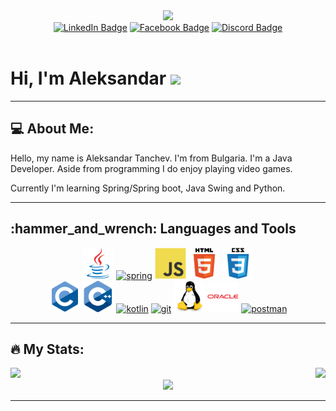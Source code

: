 <div id="header" align="center">
  <img src="https://user-images.githubusercontent.com/107924021/223217272-a533b7aa-7108-4441-85be-4ae50eb805aa.png" width="100" />
 </div>
 <div id="badges" align="center">
  <a href="https://www.linkedin.com/in/aleksandar-tanchev/"><img src="https://img.shields.io/badge/LinkedIn-0A66C2?style=for-the-badge&logo=linkedin&logoColor=white" alt="LinkedIn Badge"/></a>
  <a href="https://www.facebook.com/notkraziman/"><img src="https://img.shields.io/badge/Facebook-0165E1?style=for-the-badge&logo=facebook&logoColor=white" alt="Facebook Badge"/></a>
  <a href="https://discordapp.com/users/288247702121086976"><img src="https://img.shields.io/badge/Discord-6A5ACD?style=for-the-badge&logo=discord&logoColor=white" alt="Discord Badge"/></a>
  <br>
  <img src="https://komarev.com/ghpvc/?username=kraziman&style=flat-square&color=blue" alt=""/>
</div>

Hi, I'm Aleksandar <img src="https://media.giphy.com/media/hvRJCLFzcasrR4ia7z/giphy.gif" width="35px"/>
=============================================================================

  * * *

:computer: About Me:
--------------------

<p>Hello, my name is Aleksandar Tanchev. I'm from Bulgaria. I'm a Java Developer. Aside from programming I do enjoy playing video games.</p>
<p>Currently I'm learning Spring/Spring boot, Java Swing and Python.</p>

  * * *

:hammer\_and\_wrench: Languages and Tools
------------------------------------------

<div id="tools" align="center">
<a href="https://www.java.com" target="_blank" rel="noreferrer"><img src="https://raw.githubusercontent.com/devicons/devicon/master/icons/java/java-original.svg" alt="java" width="50" height="50"/></a>
<a href="https://spring.io/" target="_blank" rel="noreferrer"><img src="https://www.vectorlogo.zone/logos/springio/springio-icon.svg" alt="spring" width="50" height="50"/></a>
<a href="https://developer.mozilla.org/en-US/docs/Web/JavaScript" target="_blank" rel="noreferrer"><img src="https://raw.githubusercontent.com/devicons/devicon/master/icons/javascript/javascript-original.svg" alt="javascript" width="50" height="50"/></a>
<a href="https://www.w3.org/html/" target="_blank" rel="noreferrer"><img src="https://raw.githubusercontent.com/devicons/devicon/master/icons/html5/html5-original-wordmark.svg" alt="html5" width="50" height="50"/></a>
<a href="https://www.w3schools.com/css/" target="_blank" rel="noreferrer"><img src="https://raw.githubusercontent.com/devicons/devicon/master/icons/css3/css3-original-wordmark.svg" alt="css3" width="50" height="50"/></a>

<br>
<a href="https://www.cprogramming.com/" target="_blank" rel="noreferrer"><img src="https://raw.githubusercontent.com/devicons/devicon/master/icons/c/c-original.svg" alt="c" width="50" height="50"/></a>
<a href="https://www.w3schools.com/cpp/" target="_blank" rel="noreferrer"><img src="https://raw.githubusercontent.com/devicons/devicon/master/icons/cplusplus/cplusplus-original.svg" alt="cplusplus" width="50" height="50"/></a>
<a href="https://kotlinlang.org" target="_blank" rel="noreferrer"><img src="https://www.vectorlogo.zone/logos/kotlinlang/kotlinlang-icon.svg" alt="kotlin" width="50" height="50"/></a>
<a href="https://git-scm.com/" target="_blank" rel="noreferrer"><img src="https://www.vectorlogo.zone/logos/git-scm/git-scm-icon.svg" alt="git" width="50" height="50"/></a>
<a href="https://www.linux.org/" target="_blank" rel="noreferrer"><img src="https://raw.githubusercontent.com/devicons/devicon/master/icons/linux/linux-original.svg" alt="linux" width="50" height="50"/></a>
<a href="https://www.oracle.com/" target="_blank" rel="noreferrer"><img src="https://raw.githubusercontent.com/devicons/devicon/master/icons/oracle/oracle-original.svg" alt="oracle" width="50" height="50"/></a>
<a href="https://postman.com" target="_blank" rel="noreferrer"><img src="https://www.vectorlogo.zone/logos/getpostman/getpostman-icon.svg" alt="postman" width="50" height="50"/></a>

</div>

  * * *

:fire: My Stats:
----------------

<a href="https://git.io/streak-stats">
  <img align="start" src="http://github-readme-streak-stats.herokuapp.com?user=kraziman&theme=tokyonight-duo&hide_border=true&date_format=%5BY%20%5DM%20j" />
</a>

<a href="https://github.com/anuraghazra/github-readme-stats">
  <img align="right" src="https://github-readme-stats-h9ef-git-master-r-mishev.vercel.app/api/top-langs/?username=kraziman&langs_count=8&layout=compact&theme=tokyonight" />
</a>

<div align="center">
  <img src="https://user-images.githubusercontent.com/107924021/223217272-a533b7aa-7108-4441-85be-4ae50eb805aa.png" width="100" />
</div>

******
